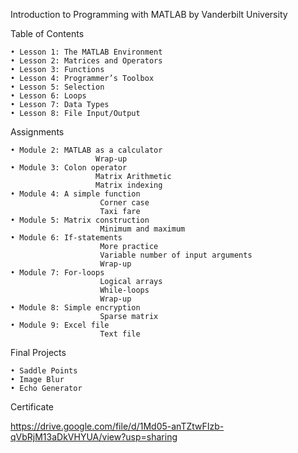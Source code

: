 Introduction to Programming with MATLAB by Vanderbilt University
      

Table of Contents

    • Lesson 1: The MATLAB Environment
    • Lesson 2: Matrices and Operators
    • Lesson 3: Functions
    • Lesson 4: Programmer’s Toolbox
    • Lesson 5: Selection
    • Lesson 6: Loops
    • Lesson 7: Data Types
    • Lesson 8: File Input/Output


Assignments

    • Module 2: MATLAB as a calculator
                       Wrap-up
    • Module 3: Colon operator
                       Matrix Arithmetic
                       Matrix indexing
    • Module 4: A simple function
                        Corner case
                        Taxi fare
    • Module 5: Matrix construction
                        Minimum and maximum
    • Module 6: If-statements
                        More practice
                        Variable number of input arguments
                        Wrap-up
    • Module 7: For-loops
                        Logical arrays
                        While-loops
                        Wrap-up
    • Module 8: Simple encryption
                        Sparse matrix
    • Module 9: Excel file
                        Text file
      

Final Projects 

    • Saddle Points
    • Image Blur
    • Echo Generator

Certificate
 
https://drive.google.com/file/d/1Md05-anTZtwFIzb-qVbRjM13aDkVHYUA/view?usp=sharing

